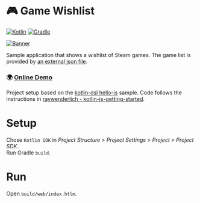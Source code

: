 # 🎮 Game Wishlist
[![Kotlin](https://img.shields.io/badge/Kotlin-1.6.10-blue.svg?style=flat&logo=kotlin&logoColor=white)](http://kotlinlang.org)
[![Gradle](https://img.shields.io/badge/Gradle-7.0.2-5AD6AB.svg?style=flat&logo=Gradle&logoColor=white)](http://kotlinlang.org)

[![Banner](https://repository-images.githubusercontent.com/182416046/6633afdd-1575-4b1e-9ffe-60151120e37e)](https://tobsef.github.io/KotlinJsGameWishlist/)

Sample application that shows a wishlist of Steam games. The game list is provided by 
[an external json file](https://gist.githubusercontent.com/TobseF/3df84e7705563f23608c180bdcbd0294/raw/64bcd2af6eec9d695781d3578923a09f6563b71b/game_wishlist.json).

### 🌍 [Online Demo](https://tobsef.github.io/KotlinJsGameWishlist/)

Project setup based on the 
[kotlin-dsl hello-js]([https://github.com/gradle/kotlin-dsl/tree/master/samples/hello-js) sample.
Code follows the instructions in [raywenderlich - kotlin-js-getting-started](https://www.raywenderlich.com/201669-web-app-with-kotlin-js-getting-started).

# Setup
Chose `Kotlin SDK` in _Project Structure > Project Settings > Project > Project SDK_.  
Run Gradle `build`.

# Run
Open `build/web/index.htlm`.

